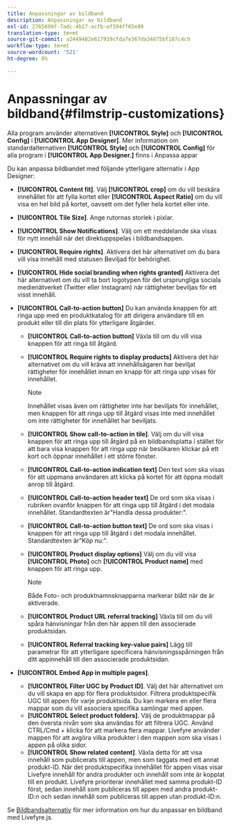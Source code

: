 ```yaml
---
title: Anpassningar av bildband
description: Anpassningar av bildband
exl-id: 2765699f-7adc-4b17-acfb-ef594ff65e89
translation-type: tm+mt
source-git-commit: a2449482e617939cfda7e367da34875bf187c4c9
workflow-type: tm+mt
source-wordcount: '521'
ht-degree: 0%

---
```


# Anpassningar av bildband{#filmstrip-customizations}

Alla program använder alternativen **[!UICONTROL Style]** och **[!UICONTROL Config]** i **[!UICONTROL App Designer]**. Mer information om standardalternativen **[!UICONTROL Style]** och **[!UICONTROL Config]** för alla program i **[!UICONTROL App Designer.]** finns i Anpassa appar

Du kan anpassa bildbandet med följande ytterligare alternativ i App Designer:

* **[!UICONTROL Content fit]**. Välj **[!UICONTROL crop]** om du vill beskära innehållet för att fylla kortet eller **[!UICONTROL Aspect Ratio]** om du vill visa en hel bild på kortet, oavsett om det fyller hela kortet eller inte.
* **[!UICONTROL Tile Size]**. Ange rutornas storlek i pixlar.
* **[!UICONTROL Show Notifications]**. Välj om ett meddelande ska visas för nytt innehåll när det direktuppspelas i bildbandsappen.
* **[!UICONTROL Require rights]**. Aktivera det här alternativet om du bara vill visa innehåll med statusen Beviljad för behörighet.
* **[!UICONTROL Hide social branding when rights granted]** Aktivera det här alternativet om du vill ta bort logotypen för det ursprungliga sociala medienätverket (Twitter eller Instagram) när rättigheter beviljas för ett visst innehåll.
* **[!UICONTROL Call-to-action button]** Du kan använda knappen för att ringa upp med en produktkatalog för att dirigera användare till en produkt eller till din plats för ytterligare åtgärder.

   * **[!UICONTROL Call-to-action button]** Växla till om du vill visa knappen för att ringa till åtgärd.
   * **[!UICONTROL Require rights to display products]** Aktivera det här alternativet om du vill kräva att innehållsägaren har beviljat rättigheter för innehållet innan en knapp för att ringa upp visas för innehållet.

      >[!NOTE]
      >
      >Innehållet visas även om rättigheter inte har beviljats för innehållet, men knappen för att ringa upp till åtgärd visas inte med innehållet om inte rättigheter för innehållet har beviljats.

   * **[!UICONTROL Show call-to-action in tile]**. Välj om du vill visa knappen för att ringa upp till åtgärd på en bildbandsplatta i stället för att bara visa knappen för att ringa upp när besökaren klickar på ett kort och öppnar innehållet i ett större fönster.
   * **[!UICONTROL Call-to-action indication text]** Den text som ska visas för att uppmana användaren att klicka på kortet för att öppna modalt anrop till åtgärd.
   * **[!UICONTROL Call-to-action header text]** De ord som ska visas i rubriken ovanför knappen för att ringa upp till åtgärd i det modala innehållet. Standardtexten är&quot;Handla dessa produkter:&quot;.
   * **[!UICONTROL Call-to-action button text]** De ord som ska visas i knappen för att ringa upp till åtgärd i det modala innehållet. Standardtexten är&quot;Köp nu:&quot;.
   * **[!UICONTROL Product display options]** Välj om du vill visa  **[!UICONTROL Photo]** och  **[!UICONTROL Product name]** med knappen för att ringa upp.

      >[!NOTE]
      >
      >Både Foto- och produktnamnsknapparna markerar blått när de är aktiverade.

   * **[!UICONTROL Product URL referral tracking]** Växla till om du vill spåra hänvisningar från den här appen till den associerade produktsidan.
   * **[!UICONTROL Referral tracking key-value pairs]** Lägg till parametrar för att ytterligare specificera hänvisningsspårningen från ditt appinnehåll till den associerade produktsidan.

* **[!UICONTROL Embed App in multiple pages]**.

   * **[!UICONTROL Filter UGC by Product ID]**. Välj det här alternativet om du vill skapa en app för flera produktsidor. Filtrera produktspecifik UGC till appen för varje produktsida. Du kan markera en eller flera mappar som du vill associera specifika samlingar med appen.
   * **[!UICONTROL Select product folders]**. Välj de produktmappar på den översta nivån som ska användas för att filtrera UGC. Använd CTRL/Cmd + klicka för att markera flera mappar. Livefyre använder mappen för att avgöra vilka produkter i den mappen som ska visas i appen på olika sidor.
   * **[!UICONTROL Show related content]**. Växla detta för att visa innehåll som publicerats till appen, men som taggats med ett annat produkt-ID. När det produktspecifika innehållet för appen visas visar Livefyre innehåll för andra produkter och innehåll som inte är kopplat till en produkt. Livefyre prioriterar innehållet med samma produkt-ID först, sedan innehåll som publiceras till appen med andra produkt-ID:n och sedan innehåll som publiceras till appen utan produkt-ID:n.

Se [Bildbandsalternativ](/help/implementation/c-getting-started/c-implementation-process/c-using-livefyre.js-to-create-customize-and-use-apps-on-your-site.md) för mer information om hur du anpassar en bildband med Livefyre.js.
